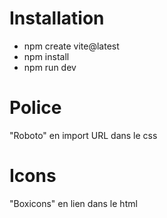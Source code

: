 # Installation

- npm create vite@latest
- npm install
- npm run dev

# Police

"Roboto" en import URL dans le css

# Icons

"Boxicons" en lien dans le html
